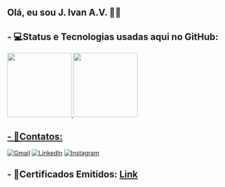## Olá, eu sou J. Ivan A.V. 👋🗿

## - 💻Status e Tecnologias usadas aqui no GitHub:

<div>
  <a href="https://github.com/ViniciusAlves03/">
  <img height="150em" src="https://github-readme-stats.vercel.app/api?username=JIvanAV&show_icons=true&theme=github_dark&include_all_commits=true&count_private=true"/>
  <img height="150em" src="https://github-readme-stats.vercel.app/api/top-langs/?username=JIvanAV&layout=compact&langs_count=7&theme=github_dark"/>
</div>

## - 📱Contatos:

[![Gmail](https://img.shields.io/badge/Gmail-D14836?style=for-the-badge&logo=gmail&logoColor=white)](https://mail.google.com/mail/u/0/?fs=1&tf=cm&source=mailto&to=joseivanabrantes@gmail.com)
[![Linkedln](https://img.shields.io/badge/LinkedIn-0077B5?style=for-the-badge&logo=linkedin&logoColor=white)](www.linkedin.com/in/jivanav/)
[![Instagram](https://img.shields.io/badge/Instagram-E4405F?style=for-the-badge&logo=instagram&logoColor=white)](https://www.instagram.com/j_ivan_abrantes/)

## - 📂Certificados Emitidos: [Link](https://drive.google.com/drive/u/1/folders/1obKJBv34W6EzFWkXRQfsLP7_foL2EZhn)

